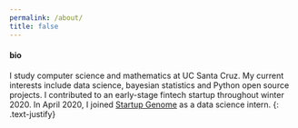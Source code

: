 ```yaml
---
permalink: /about/
title: false
---
```


#### bio

I study computer science and mathematics at UC Santa Cruz. My current interests include data science, bayesian statistics and Python open source projects.
I contributed to an early-stage fintech startup throughout winter 2020. In April 2020, I joined [Startup Genome](https://startupgenome.com/) as a data science intern. 
{: .text-justify}

